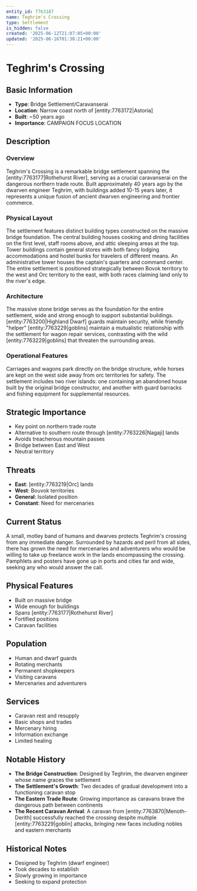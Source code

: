 ```yaml
---
entity_id: 7763187
name: Teghrim's Crossing
type: Settlement
is_hidden: false
created: '2025-06-12T21:07:05+00:00'
updated: '2025-06-16T01:38:21+00:00'
---
```


# Teghrim's Crossing

## Basic Information

- **Type**: Bridge Settlement/Caravanserai
- **Location**: Narrow coast north of [entity:7763172|Astoria]
- **Built**: ~50 years ago
- **Importance**: CAMPAIGN FOCUS LOCATION

## Description

### Overview

Teghrim's Crossing is a remarkable bridge settlement spanning the [entity:7763177|Rothehurst River], serving as a crucial caravanserai on the dangerous northern trade route. Built approximately 40 years ago by the dwarven engineer Teghrim, with buildings added 10-15 years later, it represents a unique fusion of ancient dwarven engineering and frontier commerce.

### Physical Layout

The settlement features distinct building types constructed on the massive bridge foundation. The central building houses cooking and dining facilities on the first level, staff rooms above, and attic sleeping areas at the top. Tower buildings contain general stores with both fancy lodging accommodations and hostel bunks for travelers of different means. An administrative tower houses the captain's quarters and command center. The entire settlement is positioned strategically between Bovok territory to the west and Orc territory to the east, with both races claiming land only to the river's edge.

### Architecture

The massive stone bridge serves as the foundation for the entire settlement, wide and strong enough to support substantial buildings. [entity:7763200|Highland Dwarf] guards maintain security, while friendly "helper" [entity:7763229|goblins] maintain a mutualistic relationship with the settlement for wagon repair services, contrasting with the wild [entity:7763229|goblins] that threaten the surrounding areas.

### Operational Features

Carriages and wagons park directly on the bridge structure, while horses are kept on the west side away from orc territories for safety. The settlement includes two river islands: one containing an abandoned house built by the original bridge constructor, and another with guard barracks and fishing equipment for supplemental resources.

## Strategic Importance

- Key point on northern trade route
- Alternative to southern route through [entity:7763226|Nagaji] lands
- Avoids treacherous mountain passes
- Bridge between East and West
- Neutral territory

## Threats

- **East**: [entity:7763219|Orc] lands
- **West**: Bouvok territories
- **General**: Isolated position
- **Constant**: Need for mercenaries

## Current Status

A small, motley band of humans and dwarves protects Teghrim's crossing from any immediate danger. Surrounded by hazards and peril from all sides, there has grown the need for mercenaries and adventurers who would be willing to take up freelance work in the lands encompassing the crossing. Pamphlets and posters have gone up in ports and cities far and wide, seeking any who would answer the call.

## Physical Features

- Built on massive bridge
- Wide enough for buildings
- Spans [entity:7763177|Rothehurst River]
- Fortified positions
- Caravan facilities

## Population

- Human and dwarf guards
- Rotating merchants
- Permanent shopkeepers
- Visiting caravans
- Mercenaries and adventurers

## Services

- Caravan rest and resupply
- Basic shops and trades
- Mercenary hiring
- Information exchange
- Limited healing

## Notable History

- **The Bridge Construction**: Designed by Teghrim, the dwarven engineer whose name graces the settlement
- **The Settlement's Growth**: Two decades of gradual development into a functioning caravan stop
- **The Eastern Trade Route**: Growing importance as caravans brave the dangerous path between continents
- **The Recent Caravan Arrival**: A caravan from [entity:7763870|Menoth-Derith] successfully reached the crossing despite multiple [entity:7763229|goblin] attacks, bringing new faces including nobles and eastern merchants

## Historical Notes

- Designed by Teghrim (dwarf engineer)
- Took decades to establish
- Slowly growing in importance
- Seeking to expand protection